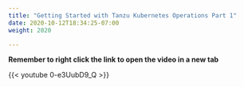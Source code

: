 ```yaml
---
title: "Getting Started with Tanzu Kubernetes Operations Part 1"
date: 2020-10-12T18:34:25-07:00
weight: 2020

---
```


**Remember to right click the link to open the video in a new tab**  

{{< youtube 0-e3UubD9_Q >}}
